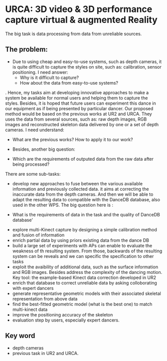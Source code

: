 # URCA: 3D video & 3D performance capture virtual & augmented Reality
The big task is data processing from data from unreliable sources.

## The problem:
- Due to using cheap and easy-to-use systems, such as depth cameras, it is quite 
difficult to capture the styles on site, such as: calibration, sensor positioning. I need answer:
  + Why is it difficult to capture?
  + How about the data from easy-to-use systems?

. Hence, my tasks aim at developing innovative approaches to make a 
system be available for normal users and helping them to capture the styles.
Besides, it is hoped that future users can experiment this dance in our equipment
as if being presented by particular dancer. Our proposed method would be based
on the previous works at UR2 and URCA. They uses the data from several sources, such as: raw depth images, RGB images and reconstructed skeleton data delivered by one or a set of depth cameras. I need understand:

+ What are the previous works? How to apply it to our work?

- Besides, another big question:

+ Which are the requirements of outputed data from the raw data after being processed?

There are some sub-tasks:
- develop new approaches to fuse between the various available information and previously collected data. it
aims at correcting the inaccurate data from the depth cameras. And then we will be able to adapt the
resulting data to compatible with the DanceDB database, also used in the other WPS. The big question here is :
+ What is the requirements of data in the task and the quality of DanceDB database'
- explore multi-Kinect capture by designing a simple calibration method and fusion of information
- enrich partial data by using priors existing data from the dance DB 
- build a large set of experiments with APs can enable to evaluate the weakness of th resulting system. From those, backwards of the resulting system
can be reveals and we can specific the specification to other tasks
- exploit the avaibility of additional data, such as the surface information and RGB images. Besides address the complexity of the dancing motion. Key tool: the 
example-based Kinect data correction developed in UR2
- enrich that database to correct unreliable data by asking colloborating with expert
dancers
- generate representative geometric models with their associated skeletal representation from above data
- find the best-fitted geometric model (what is the best one) to match multi-kinect
data
- improve the positioning accuracy of the skeleton
- evaluation step by users, especially expert dancers.

## Key word
- depth cameras
- previous task in UR2 and URCA.

